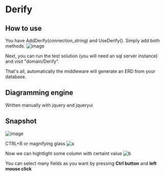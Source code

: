 # Derify

## How to use
You have AddDerify(connection_string) and UseDerify(). Simply add both methods.
![image](https://github.com/JoseSebastianGarcia/Derify/assets/94945762/25f4aa40-5026-433e-a354-a464d2e5ae0a)

Next, you can run the test solution (you will need an sql server instance) and visit "domain/Derify".

That's all, automatically the middleware will generate an ERD from your database.

## Diagramming engine
Written manually with jquery and jqueryui


## Snapshot
![image](https://github.com/JoseSebastianGarcia/Derify/assets/94945762/e4782ef1-0bc4-4368-bd6b-25398da26c76)


CTRL+B or magnifying glass
![a](https://github.com/JoseSebastianGarcia/Derify/assets/94945762/f5217f74-32ea-4c9b-8e03-d1f95c4c9c00)


Now we can hightlight some column with certaint value
![b](https://github.com/JoseSebastianGarcia/Derify/assets/94945762/f05cbbc4-7925-4e1a-98d8-20593060c60e)


You can select many fields as you want by pressing **Ctrl button** and **left mouse click**

